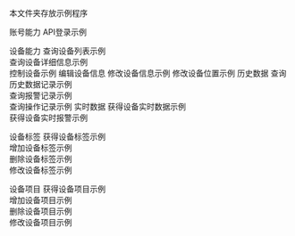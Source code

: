 本文件夹存放示例程序


账号能力
    API登录示例            

设备能力
    查询设备列表示例         
    查询设备详细信息示例     
    控制设备示例
    编辑设备信息
        修改设备信息示例
        修改设备位置示例
    历史数据
        查询历史数据记录示例       
        查询报警记录示例            
        查询操作记录示例
    实时数据
        获得设备实时数据示例      
        获得设备实时报警示例

设备标签
    获得设备标签示例            
    增加设备标签示例            
    删除设备标签示例            
    修改设备标签示例            

设备项目
    获得设备项目示例            
    增加设备项目示例            
    删除设备项目示例            
    修改设备项目示例            